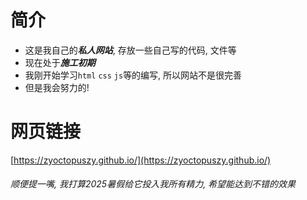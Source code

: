 # 简介
- 这是我自己的***私人网站***, 存放一些自己写的代码, 文件等
- 现在处于***施工初期***
- 我刚开始学习`html` `css` `js`等的编写, 所以网站不是很完善
- 但是我会努力的!

# 网页链接
[https://zyoctopuszy.github.io/](https://zyoctopuszy.github.io/)


###### 顺便提一嘴, 我打算2025暑假给它投入我所有精力, 希望能达到不错的效果